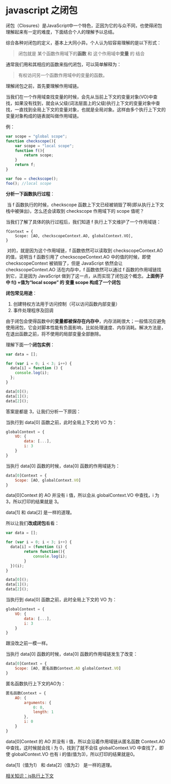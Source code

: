 # javascript 之闭包



​        闭包（Closures）是JavaScript中一个特色，正因为它的与众不同，也使得闭包理解起来有一定的难度，下面结合个人的理解予以总结。

<!-- more -->

 综合各种对闭包的定义，基本上大同小异。个人认为较容易理解的是以下形式：

> 闭包就是 某个函数作用域下的**函数** 和 这个作用域中**变量** 的 结合

通常我们用和其相应的函数来指代闭包，可以简单解释为：

> 有权访问另一个函数作用域中的变量的函数。 



理解闭包之前，首先要理解作用域链。

​              当我们在一个作用域查找变量的时候，会先从当前上下文的变量对象(VO)中查找，如果没有找到，就会从父级(词法层面上的父级)执行上下文的变量对象中查找，一直找到全局上下文的变量对象，也就是全局对象。这样由多个执行上下文的变量对象构成的链表就叫做作用域链。

例：

```javascript
var scope = "global scope";
function checkscope(){
    var scope = "local scope";
    function f(){
        return scope;
    }
    return f;
}

var foo = checkscope();
foo(); //local scope
```

**分析一下函数执行过程**：

​        当 f 函数执行的时候，checkscope 函数上下文已经被销毁了啊(即从执行上下文栈中被弹出)，怎么还会读取到 checkscope 作用域下的 scope 值呢？

当我们了解了具体的执行过程后，我们知道 f 执行上下文维护了一个作用域链：

```
fContext = {
    Scope: [AO, checkscopeContext.AO, globalContext.VO],
}
```

​       对的，就是因为这个作用域链，f 函数依然可以读取到 checkscopeContext.AO 的值，说明当 f 函数引用了 checkscopeContext.AO 中的值的时候，即使 checkscopeContext 被销毁了，但是 JavaScript 依然会让 checkscopeContext.AO 活在内存中，f 函数依然可以通过 f 函数的作用域链找到它，正是因为 JavaScript 做到了这一点，从而实现了闭包这个概念。**上面例子中 f() +值为“local scope” 的 变量 scope  构成了一个闭包**

 **闭包常见用途**：

1. 创建特权方法用于访问控制（可以访问函数内部变量）
2. 事件处理程序及回调

​       由于闭包会使得函数中的**变量都被保存在内存中**，内存消耗很大；一般情况应避免使用闭包，它会对脚本性能有负面影响，比如处理速度、内存消耗。解决方法是，在退出函数之前，将不使用的局部变量全部删除。



理解下面一个**闭包实例**：

```javascript
var data = [];

for (var i = 0; i < 3; i++) {
  data[i] = function () {
    console.log(i);
  };
}

data[0]();
data[1]();
data[2]();
```

答案是都是 3，让我们分析一下原因：

当执行到 data[0] 函数之前，此时全局上下文的 VO 为：

```javascript
globalContext = {
    VO: {
        data: [...],
        i: 3
    }
}
```

当执行 data[0] 函数的时候，data[0] 函数的作用域链为：

```javascript
data[0]Context = {
    Scope: [AO, globalContext.VO]
}
```

data[0]Context 的 AO 并没有 i 值，所以会从 globalContext.VO 中查找，i 为 3，所以打印的结果就是 3。

data[1] 和 data[2] 是一样的道理。

所以让我们**改成闭包**看看：

```javascript
var data = [];

for (var i = 0; i < 3; i++) {
  data[i] = (function (i) {
        return function(){
            console.log(i);
        }
  })(i);
}

data[0]();
data[1]();
data[2]();
```

当执行到 data[0] 函数之前，此时全局上下文的 VO 为：

```javascript
globalContext = {
    VO: {
        data: [...],
        i: 3
    }
}
```

跟没改之前一模一样。

当执行 data[0] 函数的时候，data[0] 函数的作用域链发生了改变：

```javascript
data[0]Context = {
    Scope: [AO, 匿名函数Context.AO globalContext.VO]
}
```

匿名函数执行上下文的AO为：

```javascript
匿名函数Context = {
    AO: {
        arguments: {
            0: 0,
            length: 1
        },
        i: 0
    }
}
```

data[0]Context 的 AO 并没有 i 值，所以会沿着作用域链从匿名函数 Context.AO 中查找，这时候就会找 i 为 0，找到了就不会往 globalContext.VO 中查找了，即使 globalContext.VO 也有 i 的值(值为3)，所以打印的结果就是0。

data[1]（值为1） 和 data[2]（值为2） 是一样的道理。



[相关知识：js执行上下文](https://github.com/mqyqingfeng/Blog/issues/8)

